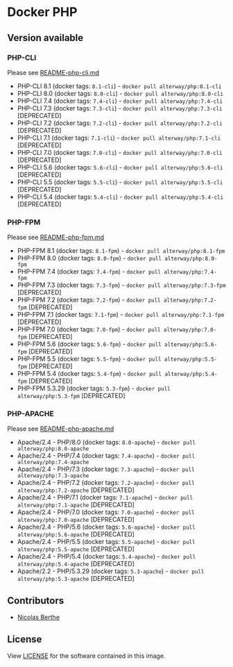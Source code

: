 # Docker PHP

## Version available

### PHP-CLI

Please see [README-php-cli.md](doc-php-cli.md)

- PHP-CLI 8.1 (docker tags: `8.1-cli`) - `docker pull alterway/php:8.1-cli`
- PHP-CLI 8.0 (docker tags: `8.0-cli`) - `docker pull alterway/php:8.0-cli`
- PHP-CLI 7.4 (docker tags: `7.4-cli`) - `docker pull alterway/php:7.4-cli`
- PHP-CLI 7.3 (docker tags: `7.3-cli`) - `docker pull alterway/php:7.3-cli` [DEPRECATED]
- PHP-CLI 7.2 (docker tags: `7.2-cli`) - `docker pull alterway/php:7.2-cli` [DEPRECATED]
- PHP-CLI 7.1 (docker tags: `7.1-cli`) - `docker pull alterway/php:7.1-cli` [DEPRECATED]
- PHP-CLI 7.0 (docker tags: `7.0-cli`) - `docker pull alterway/php:7.0-cli` [DEPRECATED]
- PHP-CLI 5.6 (docker tags: `5.6-cli`) - `docker pull alterway/php:5.6-cli` [DEPRECATED]
- PHP-CLI 5.5 (docker tags: `5.5-cli`) - `docker pull alterway/php:5.5-cli` [DEPRECATED]
- PHP-CLI 5.4 (docker tags: `5.4-cli`) - `docker pull alterway/php:5.4-cli` [DEPRECATED]

### PHP-FPM

Please see [README-php-fpm.md](doc-php-fpm.md)

- PHP-FPM 8.1 (docker tags: `8.1-fpm`) - `docker pull alterway/php:8.1-fpm`
- PHP-FPM 8.0 (docker tags: `8.0-fpm`) - `docker pull alterway/php:8.0-fpm`
- PHP-FPM 7.4 (docker tags: `7.4-fpm`) - `docker pull alterway/php:7.4-fpm`
- PHP-FPM 7.3 (docker tags: `7.3-fpm`) - `docker pull alterway/php:7.3-fpm` [DEPRECATED]
- PHP-FPM 7.2 (docker tags: `7.2-fpm`) - `docker pull alterway/php:7.2-fpm` [DEPRECATED]
- PHP-FPM 7.1 (docker tags: `7.1-fpm`) - `docker pull alterway/php:7.1-fpm` [DEPRECATED]
- PHP-FPM 7.0 (docker tags: `7.0-fpm`) - `docker pull alterway/php:7.0-fpm` [DEPRECATED]
- PHP-FPM 5.6 (docker tags: `5.6-fpm`) - `docker pull alterway/php:5.6-fpm` [DEPRECATED]
- PHP-FPM 5.5 (docker tags: `5.5-fpm`) - `docker pull alterway/php:5.5-fpm` [DEPRECATED]
- PHP-FPM 5.4 (docker tags: `5.4-fpm`) - `docker pull alterway/php:5.4-fpm` [DEPRECATED]
- PHP-FPM 5.3.29 (docker tags: `5.3-fpm`) - `docker pull alterway/php:5.3-fpm` [DEPRECATED]

### PHP-APACHE

Please see [README-php-apache.md](doc-php-apache.md)

- Apache/2.4 - PHP/8.0 (docker tags: `8.0-apache`) - `docker pull alterway/php:8.0-apache`
- Apache/2.4 - PHP/7.4 (docker tags: `7.4-apache`) - `docker pull alterway/php:7.4-apache`
- Apache/2.4 - PHP/7.3 (docker tags: `7.3-apache`) - `docker pull alterway/php:7.3-apache`
- Apache/2.4 - PHP/7.2 (docker tags: `7.2-apache`) - `docker pull alterway/php:7.2-apache` [DEPRECATED]
- Apache/2.4 - PHP/7.1 (docker tags: `7.1-apache`) - `docker pull alterway/php:7.1-apache` [DEPRECATED]
- Apache/2.4 - PHP/7.0 (docker tags: `7.0-apache`) - `docker pull alterway/php:7.0-apache` [DEPRECATED]
- Apache/2.4 - PHP/5.6 (docker tags: `5.6-apache`) - `docker pull alterway/php:5.6-apache` [DEPRECATED]
- Apache/2.4 - PHP/5.5 (docker tags: `5.5-apache`) - `docker pull alterway/php:5.5-apache` [DEPRECATED]
- Apache/2.4 - PHP/5.4 (docker tags: `5.4-apache`) - `docker pull alterway/php:5.4-apache` [DEPRECATED]
- Apache/2.2 - PHP/5.3.29 (docker tags: `5.3-apache`) - `docker pull alterway/php:5.3-apache` [DEPRECATED]

## Contributors

- [Nicolas Berthe](https://github.com/4devnull)

## License

View [LICENSE](LICENSE) for the software contained in this image.
